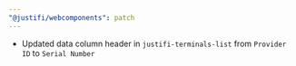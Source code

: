 ```yaml
---
"@justifi/webcomponents": patch
---
```


- Updated data column header in `justifi-terminals-list` from `Provider ID` to `Serial Number`
